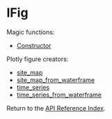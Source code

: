 # IFig

Magic functions:

* [Constructor](__init__.md)

Plotly figure creators:

* [site_map](site_map.md)
* [site_map_from_waterframe](site_map_from_waterframe.md)
* [time_series](time_series.md)
* [time_series_from_waterframe](time_series_from_waterframe.md)

Return to the [API Reference Index](../../index_api_reference.md).